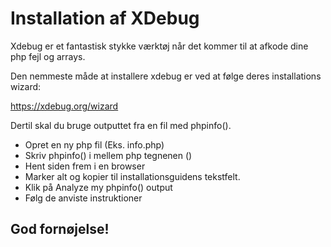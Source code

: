 # Installation af XDebug 
Xdebug er et fantastisk stykke værktøj når det kommer til at afkode dine php fejl og arrays.

Den nemmeste måde at installere xdebug er ved at følge deres installations wizard:

https://xdebug.org/wizard

Dertil skal du bruge outputtet fra en fil med phpinfo().

- Opret en ny php fil (Eks. info.php)
- Skriv phpinfo() i mellem php tegnenen (<?php ... ?>)
- Hent siden frem i en browser
- Marker alt og kopier til installationsguidens tekstfelt.
- Klik på Analyze my phpinfo() output
- Følg de anviste instruktioner

## God fornøjelse!

